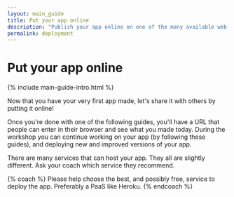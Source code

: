 ```yaml
---
layout: main_guide
title: Put your app online
description: "Publish your app online on one of the many available web hosting services."
permalink: deployment
---
```


# Put your app online

{% include main-guide-intro.html %}

Now that you have your very first app made, let's share it with others by putting it online!

Once you're done with one of the following guides, you'll have a URL that people can enter in their browser and see what you made today. During the workshop you can continue working on your app (by following these guides), and deploying new and improved versions of your app.

There are many services that can host your app. They all are slightly different. Ask your coach which service they recommend.

{% coach %}
Please help choose the best, and possibly free, service to deploy the app. Preferably a PaaS like Heroku.
{% endcoach %}
